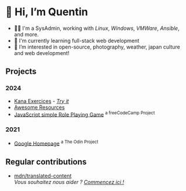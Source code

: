 # 👋 Hi, I’m Quentin

- 👨‍💻 I'm a SysAdmin, working with _Linux_, _Windows_, _VMWare_, _Ansible_, and more.
- 🌱 I'm currently learning full-stack web development
- 👀 I’m interested in open-source, photography, weather, japan culture and web development!

## Projects

### 2024

- [Kana Exercices](https://github.com/quentin-rey/kana-exercices) - [*Try it*](https://quentin-rey.github.io/kana-exercices/)
- [Awesome Resources](https://github.com/quentin-rey/awesome-resources)
- [JavaScript simple Role Playing Game](https://github.com/quentin-rey/fcc-role-playing-game) <sup>a freeCodeCamp Project</sup>

### 2021

- [Google Homepage](https://github.com/quentin-rey/google-homepage) <sup>a The Odin Project</sup>

## Regular contributions

- [mdn/translated-content](https://github.com/mdn/translated-content)<br>
_Vous souhaitez nous aider ? [Commencez ici !](https://github.com/tristantheb#mdn-vous-souhaitez-nous-aider-)_
